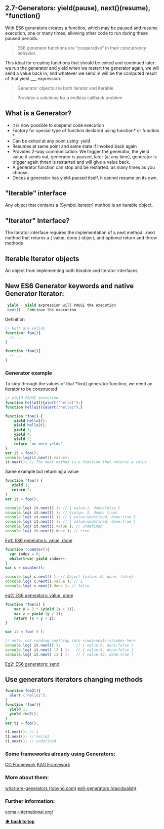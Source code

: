 ## 2.7-Generators: yield(pause), next()(resume), *function() 
With ES6 generators creates a function, which may be paused and resume execution, one or many times, allowing other code to run during these paused periods.

> ES6 generator functions are "cooperative" in their concurrency behavior. 

This  ideal for creating functions that should be exited and continued later: we run the generator and yield when we restart the generator again, we will send a value back in, and whatever we send in will be the computed result of that yield ___ expression.

> Generator objects are both iterator and iterable.

> Provides a solutions for a endless callback problem

## What is a Generator?
- it is now possible to suspend code execution
- Factory for special type of function declared using function* or function *
- Can be exited at any point using: yield
- Resumes at same point and same state if invoked back again
- Provides 2-way communication: 
We trigger the generator, the yield value it sends out, generator is paused, later (at any time), generator is trigger again thnen is restarted and will give a value back.
- A generator function can stop and be restarted, as many times as you choose. 
- Onces a generator has yield-paused itself, it cannot resume on its own.

## "Iterable" interface
Any object that contains a [Symbol.iterator] method is an iterable object.

## "Iterator" Interface?
The Iterator interface requires the implementation of a next method: 
.next method that returns a { value, done } object, and optional return and throw methods

##  Iterable Iterator objects
An object from implementing both Iterable and Iterator interfaces



## New ES6 Generator keywords and native Generator Iterator:
```javascript
 yield - yield expression will PAUSE the execution
 next() - Continue the execution
```

Definition
```javascript
// both are valids
function* foo(){
  //...
}

function *foo(){
  // ..
}
```

### Generator example
To step through the values of that *foo() generator function, we need an iterator to be constructed
```javascript
// yield PAUSE execution
function hello1(){alert("hello1");}
function hello2(){alert("hello2");}

function *foo() {
    yield hello1();
    yield hello2();
    yield 3;
    yield 4;
    yield 5;
    return 'no more yelds'
}
var it = foo();  
console.log(it.next().value);
it.next(); // The next method is a function that returns a value

```

Same example but returning a value
```javascript
function *foo() {
   yield 1;
   return 2;
}
var it = foo();

console.log( it.next() ); // { value:1, done:false }
console.log( it.next() ); // {value: 2, done: true}
console.log( it.next() ); // { value:undefined, done:true }
console.log( it.next() ); // { value:undefined, done:true }
console.log( it.next().value ); // undefined
console.log( it.next().done ); // true
```
[Eg1: ES6 generators: value, done](http://www.es6fiddle.net/icgaoklw/)


```javascript
function *counter(){
  var index = 0;
  while(true) yield index++;
}
var c = counter();

console.log( c.next() ); // Object {value: 0, done: false}
console.log( c.next().value ); // 1
console.log( c.next().done ); // false
```
[eg2: ES6 generators: value, done](http://www.es6fiddle.net/icgaluf9/)

```javascript
function *foo(x) {
    var y = 2 * (yield (x + 1));
    var z = yield (y / 3);
    return (x + y + z);
}

var it = foo( 5 );

// note: not sending anything into <code>next()</code> here
console.log( it.next() );       // { value:6, done:false }
console.log( it.next( 12 ) );   // { value:8, done:false }
console.log( it.next( 13 ) );   // { value:42, done:true }
```
[Eg2: ES6 generators: send](http://www.es6fiddle.net/ic3t2ex1/)


## Use generators iterators changing methods
```javascript
function foo2(){ 
  alert ('hello2');
} 
function *foo(){ 
  yield 1;
  yield foo2();  
} 
var t1 = foo();

t1.next(); // 1
t1.next(); // hello2
t1.next(); // undefined
```


### Some frameworks already using Generators:
[CO Framework](https://github.com/tj/co)
[KAO Framework](http://koajs.com/#)

### More about them: 
[what-are-generators (tobyho.com)](http://tobyho.com/2013/06/16/what-are-generators/)
[es6-generators (davidwalsh)](http://davidwalsh.name/es6-generators)

### Further information:
[ecma-international.org/](http://www.ecma-international.org/ecma-262/6.0/#sec-generator-abstract-operations)

**[⬆ back to top](#table-of-contents)**
